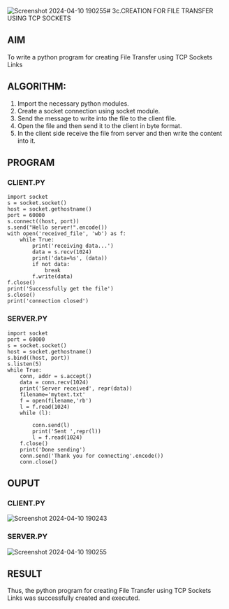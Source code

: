 ![Screenshot 2024-04-10 190255](https://github.com/HariharanJayavel/3c.FILE_TRANSFER_USING_TCP_SOCKETS/assets/144870546/0c84c584-1680-4bbd-ad5e-a810c709e0b0)# 3c.CREATION FOR FILE TRANSFER USING TCP SOCKETS
## AIM
To write a python program for creating File Transfer using TCP Sockets Links
## ALGORITHM:
1. Import the necessary python modules.
2. Create a socket connection using socket module.
3. Send the message to write into the file to the client file.
4. Open the file and then send it to the client in byte format.
5. In the client side receive the file from server and then write the content into it.
## PROGRAM
### CLIENT.PY
```
import socket
s = socket.socket()
host = socket.gethostname()
port = 60000
s.connect((host, port))
s.send("Hello server!".encode())
with open('received_file', 'wb') as f:
    while True:
        print('receiving data...')
        data = s.recv(1024)
        print('data=%s', (data))
        if not data:
            break
        f.write(data)
f.close()
print('Successfully get the file')
s.close()
print('connection closed')
```
### SERVER.PY
```
import socket 
port = 60000 
s = socket.socket() 
host = socket.gethostname() 
s.bind((host, port)) 
s.listen(5) 
while True:
    conn, addr = s.accept() 
    data = conn.recv(1024)
    print('Server received', repr(data))
    filename='mytext.txt'
    f = open(filename,'rb')
    l = f.read(1024)
    while (l):
        
        conn.send(l)
        print('Sent ',repr(l))
        l = f.read(1024)
    f.close()
    print('Done sending')
    conn.send('Thank you for connecting'.encode())
    conn.close()
```
## OUPUT
### CLIENT.PY
![Screenshot 2024-04-10 190243](https://github.com/HariharanJayavel/3c.FILE_TRANSFER_USING_TCP_SOCKETS/assets/144870546/064ddc82-05cb-4eac-9153-60bcec5e401d)
### SERVER.PY 
![Screenshot 2024-04-10 190255](https://github.com/HariharanJayavel/3c.FILE_TRANSFER_USING_TCP_SOCKETS/assets/144870546/5a171383-6403-4ba7-b61b-34099d8e5880)


## RESULT
Thus, the python program for creating File Transfer using TCP Sockets Links was 
successfully created and executed.
